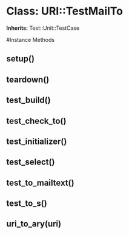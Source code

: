 # Class: URI::TestMailTo
**Inherits:** Test::Unit::TestCase
    




#Instance Methods
## setup() [](#method-i-setup)

## teardown() [](#method-i-teardown)

## test_build() [](#method-i-test_build)

## test_check_to() [](#method-i-test_check_to)

## test_initializer() [](#method-i-test_initializer)

## test_select() [](#method-i-test_select)

## test_to_mailtext() [](#method-i-test_to_mailtext)

## test_to_s() [](#method-i-test_to_s)

## uri_to_ary(uri) [](#method-i-uri_to_ary)


